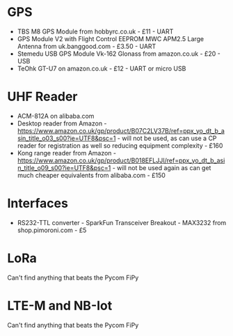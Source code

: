 # GPS
- TBS M8 GPS Module from hobbyrc.co.uk - £11 - UART
- GPS Module V2 with Flight Control EEPROM MWC APM2.5 Large Antenna from uk.banggood.com - £3.50 - UART
- Stemedu USB GPS Module Vk-162 Glonass from amazon.co.uk - £20 - USB
- TeOhk GT-U7 on amazon.co.uk - £12 - UART or micro USB

# UHF Reader
- ACM-812A on alibaba.com
- Desktop reader from Amazon - https://www.amazon.co.uk/gp/product/B07C2LV37B/ref=ppx_yo_dt_b_asin_title_o03_s00?ie=UTF8&psc=1 - will not be used, as can use a CP reader for registration as well so reducing equipment complexity - £160
- Kong range reader from Amazon - https://www.amazon.co.uk/gp/product/B018EFLJJI/ref=ppx_yo_dt_b_asin_title_o09_s00?ie=UTF8&psc=1 - will not be used again as can get much cheaper equivalents from alibaba.com - £150

# Interfaces
- RS232-TTL converter - SparkFun Transceiver Breakout - MAX3232 from shop.pimoroni.com - £5

# LoRa
Can't find anything that beats the Pycom FiPy

# LTE-M and NB-Iot
Can't find anything that beats the Pycom FiPy
